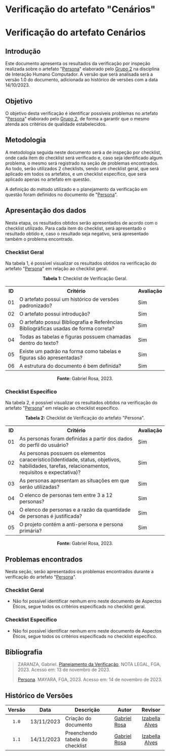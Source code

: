 # Verificação do artefato "Cenários"

# Verificação do artefato Cenários

## Introdução 

Este documento apresenta os resultados da verificação por inspeção realizada sobre o artefato "[Persona](https://interacao-humano-computador.github.io/2023.2-Ventoy/elicitacao/Persona/)" elaborado pelo [Grupo 2](https://interacao-humano-computador.github.io/2023.2-Ventoy/) na disciplina de Interação Humano Computador. A versão que será analisada será a versão 1.0 do documento, adicionada ao histórico de versões com a data 14/10/2023.

## Objetivo

O objetivo desta verificação é identificar possíveis problemas no artefato "[Persona](https://interacao-humano-computador.github.io/2023.2-Ventoy/elicitacao/Persona/)" elaborado pelo [Grupo 2](https://interacao-humano-computador.github.io/2023.2-Ventoy/), de forma a garantir que o mesmo atenda aos critérios de qualidade estabelecidos.

## Metodologia

A metodologia seguida neste documento será a de inspeção por checklist, onde cada item do checklist será verificado e, caso seja identificado algum problema, o mesmo será registrado na seção de problemas encontrados. Ao todo, serão utilizados 2 checklists, sendo um checklist geral, que será aplicado em todos os artefatos, e um checklist específico, que será aplicado apenas no artefato em questão.

A definição do método utilizado e o planejamento da verificação em questão foram definidos no documento de "[Persona](https://interacao-humano-computador.github.io/2023.2-Ventoy/elicitacao/Persona/)".

## Apresentação dos dados

Nesta etapa, os resultados obtidos serão apresentados de acordo com o checklist utilizado. Para cada item do checklist, será apresentado o resultado obtido e, caso o resultado seja negativo, será apresentado também o problema encontrado.

### Checklist Geral

Na tabela 1, é possível visualizar os resultados obtidos na verificação do artefato "[Persona](https://interacao-humano-computador.github.io/2023.2-Ventoy/elicitacao/Persona/)" em relação ao checklist geral.

<div align="center">
<p><b>Tabela 1:</b> Checklist de Verificação Geral.</p>

  <table>
    <tr>
      <th>ID</th>
      <th>Critério</th>
      <th>Avaliação</th>
    </tr>
    <tr>
      <td>01</td>
      <td>O artefato possui um histórico de versões padronizado?</td>
      <td>Sim</td>
    </tr>
    <tr>
      <td>02</td>
      <td>O artefato possui introdução?</td>
      <td>Sim</td>
    </tr>
    <tr>
      <td>03</td>
      <td>O artefato possui Bibliografia e Referências Bibliográficas usadas de forma correta?</td>
      <td>Sim</td>
    </tr>
    <tr>
      <td>04</td>
      <td>Todas as tabelas e figuras possuem chamadas dentro do texto?</td>
      <td>Sim</td>
    </tr>
    <tr>
      <td>05</td>
      <td>Existe um padrão na forma como tabelas e figuras são apresentadas?</td>
      <td>Sim</td>
    </tr>
    <tr>
      <td>06</td>
      <td>A estrutura do documento é bem definida?</td>
      <td>Sim</td>
    </tr>
  </table>

<p><b>Fonte:</b> Gabriel Rosa, 2023.</p>
</div>

### Checklist Específico

Na tabela 2, é possível visualizar os resultados obtidos na verificação do artefato "[Persona](https://interacao-humano-computador.github.io/2023.2-Ventoy/elicitacao/Persona/)" em relação ao checklist específico.

<div align="center">
<p><b>Tabela 2:</b> Checklist de Verificação do artefato "Persona".</p>

  <table>
    <tr>
      <th>ID</th>
      <th>Critério</th>
      <th>Avaliação</th>
    </tr>
    <tr>
      <td>01</td>
      <td>As personas foram definidas a partir dos dados do perfil do usuário?</td>
      <td>Sim</td>
    </tr>
    <tr>
      <td>02</td>
      <td>As personas possuem os elementos caracerístico(Identidade, status, objetivos, habilidades, tarefas, relacionamentos, requisitos e expectativa)?</td>
      <td>Sim</td>
    </tr>
    <tr>
      <td>03</td>
      <td>As personas apresentam as situações em que serão utilizadas?</td>
      <td>Sim</td>
    </tr>
    <tr>
      <td>04</td>
      <td>O elenco de personas tem entre 3 a 12 personas?</td>
      <td>Sim</td>
    </tr>
    <tr>
      <td>04</td>
      <td>O elenco de personas e a razão da quantidade de personas é justificada?</td>
      <td>Sim</td>
    </tr>
    <tr>
      <td>05</td>
      <td>O projeto contém a anti-persona e persona primária?</td>
      <td>Sim</td>
    </tr>
  </table>

<p><b>Fonte:</b> Gabriel Rosa, 2023.</p>
</div>


## Problemas encontrados

Nesta seção, serão apresentados os problemas encontrados durante a verificação do artefato "[Persona](https://interacao-humano-computador.github.io/2023.2-Ventoy/elicitacao/Persona/)".

### Checklist Geral

- Não foi possível identificar nenhum erro neste documento de Aspectos Éticos, segue todos os critérios especificads no checklist geral.


### Checklist Específico

- Não foi possível identificar nenhum erro neste documento de Aspectos Éticos, segue todos os critérios especificads no checklist específico.

## Bibliografia
>
> ZARANZA, Gabriel. [Planejamento da Verificação](https://github.com/Interacao-Humano-Computador/2023.2-NotaLegal/blob/main/docs/verificacao/Grupo%202/Entrega%202/planejamento-verificacao.md), NOTA LEGAL, FGA, 2023. Acesso em: 13 de novembro de 2023.
>
> [Persona](https://interacao-humano-computador.github.io/2023.2-Ventoy/elicitacao/Persona/). MAYARA, FGA, 2023. Acesso em: 14 de novembro de 2023.

## Histórico de Versões

| Versão | Data   | Descrição     | Autor     |  Revisor        |
| :----: | ------ | ------------- | --------- | :-------------: |
| `1.0`  | 13/11/2023 | Criação do documento  | [Gabriel Rosa](https://github.com/gabrielrosa09) | [Izabella Alves](https://github/izabellaalves)  |
| `1.1`  | 14/11/2023 | Preenchendo tabela do checklist  | [Gabriel Rosa](https://github.com/gabrielrosa09) | [Izabella Alves](https://github/izabellaalves)  |